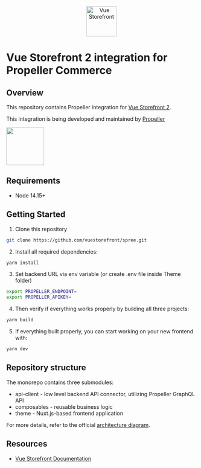 <div align="center">
  <img src="https://user-images.githubusercontent.com/1626923/137092657-fb398d20-b592-4661-a1f9-4135db0b61d5.png" alt="Vue Storefront" height="80px" />
</div>

# Vue Storefront 2 integration for Propeller Commerce

## Overview

This repository contains Propeller integration for [Vue Storefront 2](https://github.com/vuestorefront/vue-storefront/).

This integration is being developed and maintained by [Propeller](https://propel.us)

<a href="https://propel.us/"><img src="https://propel.us/wp-content/themes/ecs-propeller/assets/build/images/theme/logo-blue.png" height="100px" /></a>

## Requirements

- Node 14.15+

## Getting Started

1. Clone this repository

```sh
git clone https://github.com/vuestorefront/spree.git
```

2. Install all required dependencies:

```sh
yarn install
```

3. Set backend URL via env variable (or create .env file inside Theme folder)

```sh
export PROPELLER_ENDPOINT=
export PROPELLER_APIKEY=
```

4. Then verify if everything works properly by building all three projects:

```sh
yarn build
```

5. If everything built properly, you can start working on your new frontend with:

```sh
yarn dev
```

## Repository structure

The monorepo contains three submodules:

- api-client - low level backend API connector, utilizing Propeller GraphQL API
- composables - reusable business logic
- theme - Nuxt.js-based frontend application

For more details, refer to the official [architecture diagram](https://docs.vuestorefront.io/v2/advanced/architecture.html).

## Resources

- [Vue Storefront Documentation](https://docs.vuestorefront.io/v2/)
